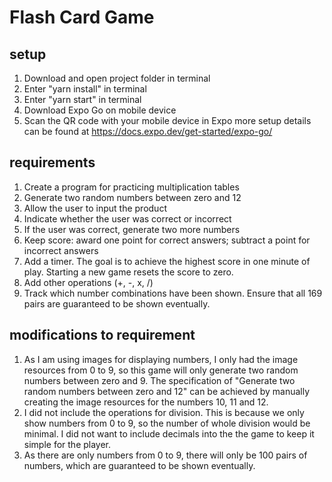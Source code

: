 # Flash Card Game

## setup

1. Download and open project folder in terminal
2. Enter "yarn install" in terminal
3. Enter "yarn start" in terminal
4. Download Expo Go on mobile device
5. Scan the QR code with your mobile device in Expo
   more setup details can be found at https://docs.expo.dev/get-started/expo-go/

## requirements

1.  Create a program for practicing multiplication tables
2.  Generate two random numbers between zero and 12
3.  Allow the user to input the product
4.  Indicate whether the user was correct or incorrect
5.  If the user was correct, generate two more numbers
6.  Keep score: award one point for correct answers; subtract a point for incorrect answers
7.  Add a timer. The goal is to achieve the highest score in one minute of play. Starting a new
    game resets the score to zero.
8.  Add other operations (+, -, x, /)
9.  Track which number combinations have been shown. Ensure that all 169 pairs are guaranteed to be shown eventually.

## modifications to requirement

1. As I am using images for displaying numbers, I only had the image resources from 0 to 9, so this game will only generate two random numbers between zero and 9. The specification of "Generate two random numbers between zero and 12" can be achieved by manually creating the image resources for the numbers 10, 11 and 12.
2. I did not include the operations for division. This is because we only show numbers from 0 to 9, so the number of whole division would be minimal. I did not want to include decimals into the the game to keep it simple for the player.
3. As there are only numbers from 0 to 9, there will only be 100 pairs of numbers, which are guaranteed to be shown eventually.
